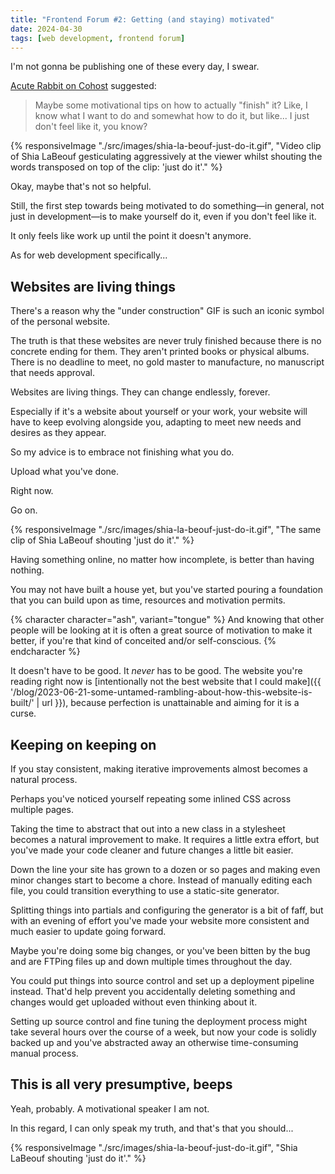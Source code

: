 ```yaml
---
title: "Frontend Forum #2: Getting (and staying) motivated"
date: 2024-04-30
tags: [web development, frontend forum]
---
```


I'm not gonna be publishing one of these every day, I swear.

[Acute Rabbit on Cohost](https://cohost.org/AcuteRabbit) suggested:

> Maybe some motivational tips on how to actually "finish" it? Like, I know what I want to do and somewhat how to do it, but like... I just don't feel like it, you know?

{% responsiveImage "./src/images/shia-la-beouf-just-do-it.gif", "Video clip of Shia LaBeouf gesticulating aggressively at the viewer whilst shouting the words transposed on top of the clip: 'just do it'." %}

Okay, maybe that's not so helpful.

Still, the first step towards being motivated to do something—in general, not just in development—is to make yourself do it, even if you don't feel like it.

It only feels like work up until the point it doesn't anymore.

As for web development specifically...

## Websites are living things

There's a reason why the "under construction" GIF is such an iconic symbol of the personal website.

The truth is that these websites are never truly finished because there is no concrete ending for them. They aren't printed books or physical albums. There is no deadline to meet, no gold master to manufacture, no manuscript that needs approval.

Websites are living things. They can change endlessly, forever.

Especially if it's a website about yourself or your work, your website will have to keep evolving alongside you, adapting to meet new needs and desires as they appear.

So my advice is to embrace not finishing what you do.

Upload what you've done.

Right now.

Go on.

{% responsiveImage "./src/images/shia-la-beouf-just-do-it.gif", "The same clip of Shia LaBeouf shouting 'just do it'." %}

Having something online, no matter how incomplete, is better than having nothing.

You may not have built a house yet, but you've started pouring a foundation that you can build upon as time, resources and motivation permits.

{% character character="ash", variant="tongue" %}
And knowing that other people will be looking at it is often a great source of motivation to make it better, if you're that kind of conceited and/or self-conscious.
{% endcharacter %}

It doesn't have to be good. It _never_ has to be good. The website you're reading right now is [intentionally not the best website that I could make]({{ '/blog/2023-06-21-some-untamed-rambling-about-how-this-website-is-built/' | url }}), because perfection is unattainable and aiming for it is a curse.

## Keeping on keeping on

If you stay consistent, making iterative improvements almost becomes a natural process.

Perhaps you've noticed yourself repeating some inlined CSS across multiple pages.

Taking the time to abstract that out into a new class in a stylesheet becomes a natural improvement to make. It requires a little extra effort, but you've made your code cleaner and future changes a little bit easier.

Down the line your site has grown to a dozen or so pages and making even minor changes start to become a chore. Instead of manually editing each file, you could transition everything to use a static-site generator.

Splitting things into partials and configuring the generator is a bit of faff, but with an evening of effort you've made your website more consistent and much easier to update going forward.

Maybe you're doing some big changes, or you've been bitten by the bug and are FTPing files up and down multiple times throughout the day.

You could put things into source control and set up a deployment pipeline instead. That'd help prevent you accidentally deleting something and changes would get uploaded without even thinking about it.

Setting up source control and fine tuning the deployment process might take several hours over the course of a week, but now your code is solidly backed up and you've abstracted away an otherwise time-consuming manual process.

## This is all very presumptive, beeps

Yeah, probably. A motivational speaker I am not.

In this regard, I can only speak my truth, and that's that you should...

{% responsiveImage "./src/images/shia-la-beouf-just-do-it.gif", "Shia LaBeouf shouting 'just do it'." %}
